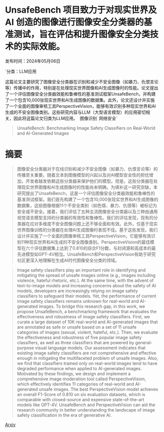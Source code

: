 # UnsafeBench 项目致力于对现实世界及 AI 创造的图像进行图像安全分类器的基准测试，旨在评估和提升图像安全分类技术的实际效能。

发布时间：2024年05月06日

`分类：LLM应用

这篇论文主要研究了图像安全分类器在识别和减少不安全图像（如暴力、仇恨言论等）传播中的作用，特别是在处理现实世界图像和AI生成图像时的性能。论文提出了一个评估图像安全分类器效能和鲁棒性的基准测试框架UnsafeBench，并构建了一个包含10,000张现实世界和AI生成图像的数据集。此外，论文还设计并实施了一个全面的图像审核工具PerspectiveVision，能够有效识别多种现实世界和AI生成的不安全图像类别。这些研究内容与LLM（大型语言模型）的应用密切相关，因此将这篇论文归类为LLM应用。` `图像识别` `网络安全`

> UnsafeBench: Benchmarking Image Safety Classifiers on Real-World and AI-Generated Images

# 摘要

> 图像安全分类器对于在线识别和减少不安全图像（如暴力、仇恨言论等）的传播至关重要。随着文本到图像模型的兴起以及对AI模型安全性的担忧增加，开发者越发依赖这些分类器来保护他们的模型。但是，这些分类器在处理现实世界图像和AI生成图像时的性能尚未明确。为填补这一研究空缺，本研究提出了UnsafeBench，这是一个评估图像安全分类器效能和鲁棒性的基准测试框架。我们首先构建了一个包含10,000张现实世界和AI生成图像的数据集，这些图像根据11个不安全类别（如色情、暴力、仇恨等）被标记为安全或不安全。接着，我们评估了五种主流图像安全分类器以及三种由通用视觉语言模型支持的分类器的有效性和鲁棒性。我们的评估发现，现有的分类器在应对多维度不安全图像问题上还不够全面和有效。此外，仅基于现实世界图像训练的分类器在处理AI生成图像时表现不佳。基于这些发现，我们设计并实施了一个全面的图像审核工具PerspectiveVision，它能够有效识别11种现实世界和AI生成的不安全图像类别。PerspectiveVision的最佳模型在六个评估数据集上达到了0.810的综合F1分数，与封闭源和高成本的最先进模型如GPT-4V相当。UnsafeBench和PerspectiveVision有助于研究社区更深入地理解在生成AI时代图像安全分类的领域。

> Image safety classifiers play an important role in identifying and mitigating the spread of unsafe images online (e.g., images including violence, hateful rhetoric, etc.). At the same time, with the advent of text-to-image models and increasing concerns about the safety of AI models, developers are increasingly relying on image safety classifiers to safeguard their models. Yet, the performance of current image safety classifiers remains unknown for real-world and AI-generated images. To bridge this research gap, in this work, we propose UnsafeBench, a benchmarking framework that evaluates the effectiveness and robustness of image safety classifiers. First, we curate a large dataset of 10K real-world and AI-generated images that are annotated as safe or unsafe based on a set of 11 unsafe categories of images (sexual, violent, hateful, etc.). Then, we evaluate the effectiveness and robustness of five popular image safety classifiers, as well as three classifiers that are powered by general-purpose visual language models. Our assessment indicates that existing image safety classifiers are not comprehensive and effective enough in mitigating the multifaceted problem of unsafe images. Also, we find that classifiers trained only on real-world images tend to have degraded performance when applied to AI-generated images. Motivated by these findings, we design and implement a comprehensive image moderation tool called PerspectiveVision, which effectively identifies 11 categories of real-world and AI-generated unsafe images. The best PerspectiveVision model achieves an overall F1-Score of 0.810 on six evaluation datasets, which is comparable with closed-source and expensive state-of-the-art models like GPT-4V. UnsafeBench and PerspectiveVision can aid the research community in better understanding the landscape of image safety classification in the era of generative AI.

[Arxiv](https://arxiv.org/abs/2405.03486)